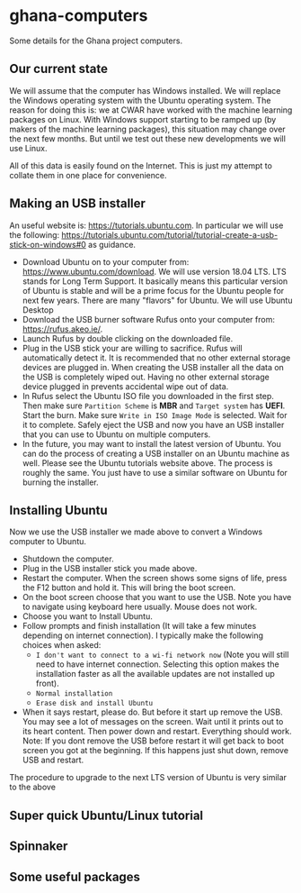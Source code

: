 # ghana-computers
Some details for the Ghana project computers.

## Our current state

We will assume that the computer has Windows installed. We will replace the Windows operating system with the Ubuntu operating system. The reason for doing this is: we at CWAR have worked with the machine learning packages on Linux. With Windows support starting to be ramped up (by makers of the machine learning packages), this situation may change over the next few months. But until we test out these new developments we will use Linux. 

All of this data is easily found on the Internet. This is just my attempt to collate them in one place for convenience.  

## Making an USB installer
An useful website is: https://tutorials.ubuntu.com. In particular we will use the following: https://tutorials.ubuntu.com/tutorial/tutorial-create-a-usb-stick-on-windows#0 as guidance. 
 
 - Download Ubuntu on to your computer from: https://www.ubuntu.com/download. We will use version 18.04 LTS. LTS stands for Long Term Support. It basically means this particular version of Ubuntu is stable and will be a prime focus for the Ubuntu people for next few years. There are many "flavors" for Ubuntu. We will use Ubuntu Desktop
 - Download the USB burner software Rufus onto your computer from: https://rufus.akeo.ie/. 
 - Launch Rufus by double clicking on the downloaded file. 
 - Plug in the USB stick your are willing to sacrifice. Rufus will automatically detect it. It is recommended that no other external storage devices are plugged in. When creating the USB installer all the data on the USB is completely wiped out. Having no other external storage device plugged in prevents accidental wipe out of data. 
 - In Rufus select the Ubuntu ISO file you downloaded in the first step. Then make sure `Partition Scheme` is **MBR** and `Target system` has **UEFI**. Start the burn. Make sure `Write in ISO Image Mode` is selected. Wait for it to complete. Safely eject the USB and now you have an USB installer that you can use to Ubuntu on multiple computers. 
- In the future, you may want to install the latest version of Ubuntu. You can do the process of creating a USB installer on an Ubuntu machine as well. Please see the Ubuntu tutorials website above. The process is roughly the same. You just have to use a similar software on Ubuntu for burning the installer. 

## Installing Ubuntu
Now we use the USB installer we made above to convert a Windows computer to Ubuntu.

 - Shutdown the computer. 
 - Plug in the USB installer stick you made above. 
 - Restart the computer. When the screen shows some signs of life, press the F12 button and hold it. This will bring the boot screen. 
 - On the boot screen choose that you want to use the USB. Note you have to navigate using keyboard here usually. Mouse does not work. 
 - Choose you want to Install Ubuntu. 
 - Follow prompts and finish installation (It will take a few minutes depending on internet connection). I typically make the following choices when asked: 
   - `I don't want to connect to a wi-fi network now` (Note you will still need to have internet connection. Selecting this option makes the installation faster as all the available updates are not installed up front). 
   - `Normal installation` 
   - `Erase disk and install Ubuntu` 
 - When it says restart, please do. But before it start up remove the USB. You may see a lot of messages on the screen. Wait until it prints out to its heart content. Then power down and restart. Everything should work. Note: If you dont remove the USB before restart it will get back to boot screen you got at the beginning. If this happens just shut down, remove USB and restart.  
 
The procedure to upgrade to the next LTS version of Ubuntu is very similar to the above
 
## Super quick Ubuntu/Linux tutorial

## Spinnaker

## Some useful packages
  
